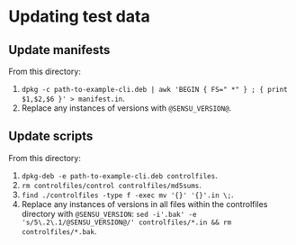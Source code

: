 # Updating test data

## Update manifests

From this directory:

1. `dpkg -c path-to-example-cli.deb | awk 'BEGIN { FS=" *" } ; { print $1,$2,$6 }' > manifest.in`.
2. Replace any instances of versions with `@SENSU_VERSION@`.

## Update scripts

From this directory:

1. `dpkg-deb -e path-to-example-cli.deb controlfiles`.
2. `rm controlfiles/control controlfiles/md5sums`.
3. `find ./controlfiles -type f -exec mv '{}' '{}'.in \;`.
4. Replace any instances of versions in all files within the controlfiles directory 
   with `@SENSU_VERSION`:
   `sed -i'.bak' -e 's/5\.2\.1/@SENSU_VERSION@/' controlfiles/*.in && rm controlfiles/*.bak`.
